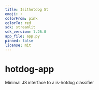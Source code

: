 ```yaml
---
title: Isithotdog St
emoji: ⚡
colorFrom: pink
colorTo: red
sdk: streamlit
sdk_version: 1.26.0
app_file: app.py
pinned: false
license: mit
---
```



# hotdog-app
Minimal JS interface to a is-hotdog classifier 
